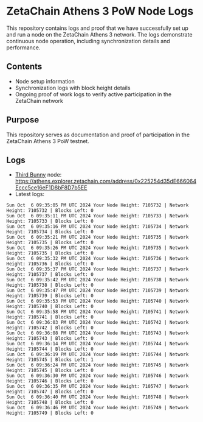 # ZetaChain Athens 3 PoW Node Logs
This repository contains logs and proof that we have successfully set up and run a node on the ZetaChain Athens 3 network. The logs demonstrate continuous node operation, including synchronization details and performance.

## Contents
- Node setup information
- Synchronization logs with block height details
- Ongoing proof of work logs to verify active participation in the ZetaChain network

## Purpose
This repository serves as documentation and proof of participation in the ZetaChain Athens 3 PoW testnet.

## Logs

- [Third Bunny](https://thirdbunny.xyz/) node: https://athens.explorer.zetachain.com/address/0x225254d35dE666064Eccc5ce16eF1D8bF8D7b5EE
- Latest logs:
```
Sun Oct  6 09:35:05 PM UTC 2024 Your Node Height: 7105732 | Network Height: 7105732 | Blocks Left: 0
Sun Oct  6 09:35:11 PM UTC 2024 Your Node Height: 7105733 | Network Height: 7105733 | Blocks Left: 0
Sun Oct  6 09:35:16 PM UTC 2024 Your Node Height: 7105734 | Network Height: 7105734 | Blocks Left: 0
Sun Oct  6 09:35:21 PM UTC 2024 Your Node Height: 7105735 | Network Height: 7105735 | Blocks Left: 0
Sun Oct  6 09:35:26 PM UTC 2024 Your Node Height: 7105735 | Network Height: 7105735 | Blocks Left: 0
Sun Oct  6 09:35:32 PM UTC 2024 Your Node Height: 7105736 | Network Height: 7105736 | Blocks Left: 0
Sun Oct  6 09:35:37 PM UTC 2024 Your Node Height: 7105737 | Network Height: 7105737 | Blocks Left: 0
Sun Oct  6 09:35:42 PM UTC 2024 Your Node Height: 7105738 | Network Height: 7105738 | Blocks Left: 0
Sun Oct  6 09:35:47 PM UTC 2024 Your Node Height: 7105739 | Network Height: 7105739 | Blocks Left: 0
Sun Oct  6 09:35:53 PM UTC 2024 Your Node Height: 7105740 | Network Height: 7105740 | Blocks Left: 0
Sun Oct  6 09:35:58 PM UTC 2024 Your Node Height: 7105741 | Network Height: 7105741 | Blocks Left: 0
Sun Oct  6 09:36:03 PM UTC 2024 Your Node Height: 7105742 | Network Height: 7105742 | Blocks Left: 0
Sun Oct  6 09:36:08 PM UTC 2024 Your Node Height: 7105743 | Network Height: 7105743 | Blocks Left: 0
Sun Oct  6 09:36:14 PM UTC 2024 Your Node Height: 7105744 | Network Height: 7105744 | Blocks Left: 0
Sun Oct  6 09:36:19 PM UTC 2024 Your Node Height: 7105744 | Network Height: 7105745 | Blocks Left: 1
Sun Oct  6 09:36:24 PM UTC 2024 Your Node Height: 7105745 | Network Height: 7105745 | Blocks Left: 0
Sun Oct  6 09:36:30 PM UTC 2024 Your Node Height: 7105746 | Network Height: 7105746 | Blocks Left: 0
Sun Oct  6 09:36:35 PM UTC 2024 Your Node Height: 7105747 | Network Height: 7105747 | Blocks Left: 0
Sun Oct  6 09:36:40 PM UTC 2024 Your Node Height: 7105748 | Network Height: 7105748 | Blocks Left: 0
Sun Oct  6 09:36:46 PM UTC 2024 Your Node Height: 7105749 | Network Height: 7105749 | Blocks Left: 0
```

